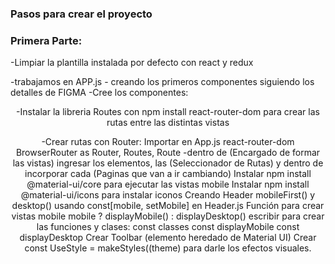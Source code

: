 ### Pasos para crear el proyecto
### Primera Parte:
-Limpiar la plantilla instalada por defecto con react y redux

-trabajamos en APP.js - creando los primeros componentes siguiendo los detalles de FIGMA
-Cree los componentes:
        <Header />
        <Home /> 
        <Search /> 
        <Footer />
-Instalar la libreria Routes con npm install react-router-dom para crear las rutas entre las distintas vistas

-Crear rutas con Router:
    Importar en App.js react-router-dom BrowserRouter as Router, Routes, Route
-dentro de <Router>(Encargado de formar las vistas) ingresar los elementos, las <Routes>(Seleccionador de Rutas) y dentro de <Routes> incorporar cada <Route>(Paginas que van a ir cambiando)
Instalar npm install @material-ui/core para ejecutar las vistas mobile
Instalar npm install @material-ui/icons para instalar iconos
Creando Header mobileFirst() y desktop() usando const[mobile, setMobile] en Header.js
Función para crear vistas mobile mobile ? displayMobile() : displayDesktop()
escribir para crear las funciones y clases: 
        const classes
        const displayMobile
        const displayDesktop
Crear Toolbar (elemento heredado de Material UI)
Crear const UseStyle = makeStyles((theme) para darle los efectos visuales.
